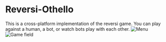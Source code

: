 # Reversi-Othello
This is a cross-platform implementation of the reversi game.
You can play against a human, a bot, or watch bots play with each other.
![Menu](https://i.ibb.co/sK5pD8y/1.png)
![Game field](https://i.ibb.co/4sxDzxX/2.png)
